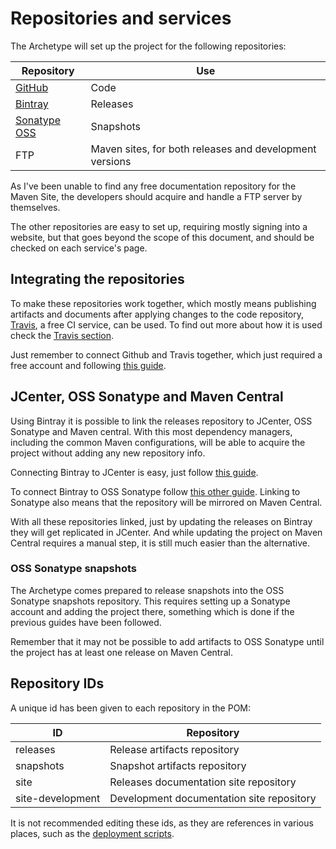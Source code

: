 # Repositories and services

The Archetype will set up the project for the following repositories:

|Repository|Use|
|---|---|
|[GitHub](https://github.com/)|Code|
|[Bintray](https://bintray.com/)|Releases|
|[Sonatype OSS](https://oss.sonatype.org/)|Snapshots|
|FTP|Maven sites, for both releases and development versions|

As I've been unable to find any free documentation repository for the Maven Site, the developers should acquire and handle a FTP server by themselves.

The other repositories are easy to set up, requiring mostly signing into a website, but that goes beyond the scope of this document, and should be checked on each service's page.

## Integrating the repositories

To make these repositories work together, which mostly means publishing artifacts and documents after applying changes to the code repository, [Travis](https://travis-ci.org), a free CI service, can be used. To find out more about how it is used check the [Travis section](./travis.html).

Just remember to connect Github and Travis together, which just required a free account and following [this guide](http://docs.travis-ci.com/user/getting-started/#To-get-started-with-Travis-CI%3A).

## JCenter, OSS Sonatype and Maven Central

Using Bintray it is possible to link the releases repository to JCenter, OSS Sonatype and Maven central. With this most dependency managers, including the common Maven configurations, will be able to acquire the project without adding any new repository info.

Connecting Bintray to JCenter is easy, just follow [this guide](https://bintray.com/docs/usermanual/uploads/uploads_includingyourpackagesinjcenter.html).

To connect Bintray to OSS Sonatype follow [this other guide](http://blog.bintray.com/2014/02/11/bintray-as-pain-free-gateway-to-maven-central/). Linking to Sonatype also means that the repository will be mirrored on Maven Central.

With all these repositories linked, just by updating the releases on Bintray they will get replicated in JCenter. And while updating the project on Maven Central requires a manual step, it is still much easier than the alternative.

### OSS Sonatype snapshots

The Archetype comes prepared to release snapshots into the OSS Sonatype snapshots repository. This requires setting up a Sonatype account and adding the project there, something which is done if the previous guides have been followed.

Remember that it may not be possible to add artifacts to OSS Sonatype until the project has at least one release on Maven Central.

## Repository IDs

A unique id has been given to each repository in the POM:

|ID|Repository|
|---|---|
|releases|Release artifacts repository|
|snapshots|Snapshot artifacts repository|
|site|Releases documentation site repository|
|site-development|Development documentation site repository|

It is not recommended editing these ids, as they are references in various places, such as the [deployment scripts](./deployment.html#Scripts).
